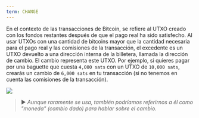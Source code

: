 ```yaml
---
term: CHANGE
---
```


En el contexto de las transacciones de Bitcoin, se refiere al UTXO creado con los fondos restantes después de que el pago real ha sido satisfecho. Al usar UTXOs con una cantidad de bitcoins mayor que la cantidad necesaria para el pago real y las comisiones de la transacción, el excedente es un UTXO devuelto a una dirección interna de la billetera, llamada la dirección de cambio. El cambio representa este UTXO. Por ejemplo, si quieres pagar por una baguette que cuesta `4,000 sats` con un UTXO de `10,000 sats`, crearás un cambio de `6,000 sats` en tu transacción (si no tenemos en cuenta las comisiones de la transacción).

![](../../dictionnaire/assets/16.png)

> ► *Aunque raramente se usa, también podríamos referirnos a él como "moneda" (cambio dado) para hablar sobre el cambio.*